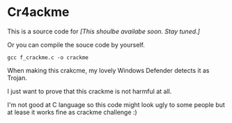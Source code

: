# Cr4ackme

This is a source code for *[This shoulbe availabe soon. Stay tuned.]*

Or you can compile the souce code by yourself.

 ```
 gcc f_crackme.c -o crackme
 ```

When making this crakcme, my lovely Windows Defender detects it as Trojan.

I just want to prove that this crackme is not harmful at all.

I'm not good at C language so this code might look ugly to some people but at lease it works fine as crackme challenge :)
